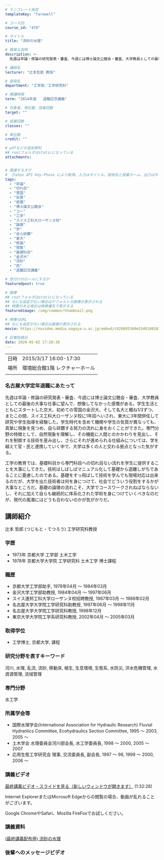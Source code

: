 ```yaml
---
# テンプレート指定
templateKey: "farewell"

# コースID
course_id: "478"

# タイトル
title: "流砂の水理"

# 簡単な説明
description: >-
  先週は卒論・修論の研究発表・審査、今週には博士論文公聴会・審査、大学教員としての最後の大事な仕事に望んで、想像してなかった感慨がある。学生生活とともにスタートした京大、初めての雪国の金沢大、そして名大と概ね1/3ずつ、またこの間、スイス工科大ローザンヌ校に1年招へいされ、東大に3年間併任して研究や学生指導を経験した。学生時代を含めて機関や学生の気質が異なっても、真摯に現象を見つめ、自ら研鑽する ....

# 講師名
lecturer: "辻本哲郎 教授"

# 部局名
department: "工学部／工学研究科"

# 開講時限
term: "2014年度	退職記念講義"

# 対象者、単位数、授業回数
target: ""

# 授業回数
classes: ""

# 単位数
credit: ""

# pdfなどの追加資料
## rootフォルダはstaticになっている
attachments:


# 関連するタグ
# （Yahoo API Key-Phase により取得。入力はタイトル、部局名と授業ホーム、出力はキーフレーズ（tags））
tags:
  - "卒論"
  - "切れ目"
  - "雪国"
  - "気質"
  - "感慨"
  - "博士論文公聴会"
  - "コー"
  - "工学"
  - "スイス工科大ローザンヌ校"
  - "論理"
  - "学"
  - "自ら研鑽"
  - "東大"
  - "修論"
  - "現象"
  - "基礎科目"
  - "金沢大"
  - "流砂"
  - "民"
  - "退職記念講義"

# 色付けのロールにするか
featuredpost: true

# 画像
## rootフォルダはstaticになっている
## なにも指定がない場合はデフォルトの画像が表示される
## 映像がある場合は映像優先で表示する
featuredimage: /img/common/thumbnail.png

# 映像のURL
## なにも指定がない場合は画像が表示される
movie: https://nuvideo.media.nagoya-u.ac.jp/embed/c928895360e53d6180183af658d73b31440f4349

# 記事投稿日
date: 2020-05-02 17:20:38
---
```


|   |   |
|---|---|
| 日時 | 2015/3/17  16:00-17:30 |
| 場所 | 環境総合館1階 レクチャーホール |
|   |   |


### 名古屋大学定年退職にあたって

先週は卒論・修論の研究発表・審査、今週には博士論文公聴会・審査、大学教員としての最後の大事な仕事に望んで、想像してなかった感慨がある。学生生活とともにスタートした京大、初めての雪国の金沢大、そして名大と概ね1/3ずつ、またこの間、スイス工科大ローザンヌ校に1年招へいされ、東大に3年間併任して研究や学生指導を経験した。学生時代を含めて機関や学生の気質が異なっても、真摯に現象を見つめ、自ら研鑽する努力の流れに身をおくことができた。専門分野の特徴として、自然現象を理解し、その機能に人間とのかかわりを見出し、それを制御する技術を産み出し、さらにそれが進められる仕組みについては、学を越えて官・民と連携していく中で、大学は多くの人と交わる拠点となった気がする。

工学の教育では、基礎科目から専門科目への切れ目ない流れを学生に提供することを大事にしてきた。技術はしばしばマニュアル化して基礎から遊離しがちであることに憂慮したのである。基礎をすっ飛ばして技術を学んでも現場対応は出来るのだが、大学を出た技術者は何を身につけて、社会でどういう役割をするかが大事なところだ。基礎の論理の流れこそ、大学でコースワークされねばならないし、それに加えて自らも継続的に体系化された学術を身につけていくべきなのだが、現代の風潮にはどうも合わないのかが気がかりだ。


## 講師紹介

辻本 哲郎 (つじもと・てつろう) 工学研究科教授

### 学歴

* 1973年 京都大学 工学部 土木工学
* 1978年 京都大学大学院 工学研究科 土木工学 博士課程

### 職歴

* 京都大学工学部助手, 1978年04月 ～ 1984年03月
* 金沢大学工学部助教授, 1984年04月 ～ 1997年06月
* スイス連邦工科大学ローザンヌ校招聘教授, 1987年03月 ～ 1988年02月
* 名古屋大学大学院工学研究科助教授, 1997年06月 ～ 1998年11月
* 名古屋大学大学院工学研究科教授, 1998年12月
* 東京大学大学院工学系研究科教授, 2002年04月 ～ 2005年03月

### 取得学位

* 工学博士, 京都大学, 課程

### 研究分野を表すキーワード

河川, 水理, 乱流, 流砂, 移動床, 植生, 生息環境, 生態系, 水防災, 洪水危機管理, 水資源管理, 流域管理

### 専門分野

水工学

### 所属学会等

* 国際水理学会(International Association for Hydraulic Research) Fluvial Hydranlics Committee, Ecohydraulics Section Committee, 1995 〜 2003, 2005 〜
* 土木学会 水理委員会河川部会長, 水工学委員長, 1998 〜 2000, 2005 〜 2007
* 応用生態工学研究会 理事, 交流委員長, 副会長, 1997 〜 98, 1999 〜 2000, 2006 〜


### 講義ビデオ

<!--
<a href="https://nuvideo.media.nagoya-u.ac.jp/embed/c928895360e53d6180183af658d73b31440f4349" target="blank">最終講義ビデオ・スライドを見る（新しいウィンドウが開きます）</a>-->
[最終講義ビデオ・スライドを見る（新しいウィンドウが開きます）](https://nuvideo.media.nagoya-u.ac.jp/embed/c928895360e53d6180183af658d73b31440f4349)
(1:32:28)

Internet ExplorerまたはMicrosoft Edgeからの閲覧の場合、動画が乱れることがございます。

Google ChromeやSafari、Mozilla FireFoxでお試しください。


### 講義資料

[(最終講義配布用) 流砂の水理](https://ocw.nagoya-u.jp/files/478/tsujimoto_ryusui.pdf) 


### 後輩へのメッセージビデオ

<a target="blank" href="https://nuvideo.media.nagoya-u.ac.jp/embed/0300055918cc51413b44e0cb9079a82c73cbfdab" width="640" height="360" frameborder="0" allowfullscreen></iframe>
-----